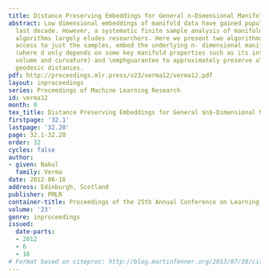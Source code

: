 ```yaml
---
title: Distance Preserving Embeddings for General n-Dimensional Manifolds
abstract: Low dimensional embeddings of manifold data have gained popularity in the
  last decade. However, a systematic finite sample analysis of manifold embedding
  algorithms largely eludes researchers. Here we present two algorithms that, given
  access to just the samples, embed the underlying n- dimensional manifold into R^d
  (where d only depends on some key manifold properties such as its intrinsic dimension,
  volume and curvature) and \emphguarantee to approximately preserve all interpoint
  geodesic distances.
pdf: http://proceedings.mlr.press/v23/verma12/verma12.pdf
layout: inproceedings
series: Proceedings of Machine Learning Research
id: verma12
month: 0
tex_title: Distance Preserving Embeddings for General $n$-Dimensional Manifolds
firstpage: '32.1'
lastpage: '32.28'
page: 32.1-32.28
order: 32
cycles: false
author:
- given: Nakul
  family: Verma
date: 2012-06-16
address: Edinburgh, Scotland
publisher: PMLR
container-title: Proceedings of the 25th Annual Conference on Learning Theory
volume: '23'
genre: inproceedings
issued:
  date-parts:
  - 2012
  - 6
  - 16
# Format based on citeproc: http://blog.martinfenner.org/2013/07/30/citeproc-yaml-for-bibliographies/
---
```

